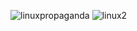 
![linuxpropaganda](https://github.com/user-attachments/assets/cfa94872-6077-43af-bcf1-a4eca56cc7d6)
![linux2](https://github.com/user-attachments/assets/9ef43f0f-aebb-4d4b-bdba-f340d071b2ee)

